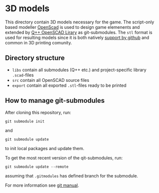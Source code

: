 # 3D models

This directory contain 3D models necessary for the game.
The script-only based modeller [OpenScad](https://openscad.org/index.html) is used to design game elemenents and extended by [Q++ OpenSCAD Lirary](https://github.com/kubikji2/qpp-openscad-library) as git-submodules.
The `stl` format is used for resulting models since it is both natively [support by github](https://www.youtube.com/watch?v=JV0NX_-Pr5Y) and common in 3D printing comunity.

## Directory structure

- `libs` contain all submodules (Q++ etc.) and project-specific library `.scad`-files
- `src` contain all OpenSCAD source files
- `export` contain all exported `.stl`-files ready to be printed

## How to manage git-submodules

After cloning this repository, run:

```shell
git submodule init 
```

and

```shell
git submodule update 
```

to init local packages and update them.

To get the most recent version of the qit-submodules, run:

```shell
git submodule update --remote
```

assuming that `.gitmodules` has defined branch for the submodule.

For more information see [git manual](https://git-scm.com/book/en/v2/Git-Tools-Submodules).
